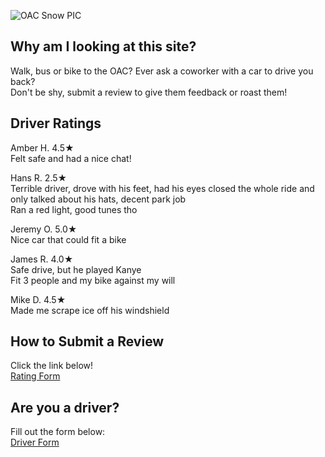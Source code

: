 ![OAC Snow PIC](https://user-images.githubusercontent.com/98415276/151035930-c703d36c-b35d-41be-9d88-7185fb62c49b.png)

## Why am I looking at this site?
Walk, bus or bike to the OAC? Ever ask a coworker with a car to drive you back?  
Don't be shy, submit a review to give them feedback or roast them!

## Driver Ratings 

Amber H. 4.5★  
Felt safe and had a nice chat!

Hans R. 2.5★  
Terrible driver, drove with his feet, had his eyes closed the whole ride and only talked about his hats, decent park job  
Ran a red light, good tunes tho

Jeremy O.  5.0★  
Nice car that could fit a bike

James R.  4.0★  
Safe drive, but he played Kanye  
Fit 3 people and my bike against my will  

Mike D.  4.5★  
Made me scrape ice off his windshield  



## How to Submit a Review 
Click the link below!  
<a href=" https://forms.gle/CbV54sRvDHQCc3zFA "> Rating Form </a>

## Are you a driver?
Fill out the form below:  
<a href=" https://forms.gle/osUtTuGwvAQiQJKA6 "> Driver Form </a>
